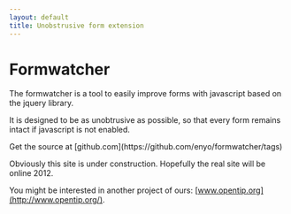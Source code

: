 ```yaml
---
layout: default
title: Unobstrusive form extension
---
```


# Formwatcher

The formwatcher is a tool to easily improve forms with javascript based on the jquery library.

It is designed to be as unobtrusive as possible, so that every form remains intact if javascript is not enabled.



<p id="get-the-source" markdown="1">
  Get the source at [github.com](https://github.com/enyo/formwatcher/tags)
</p>


Obviously this site is under construction. Hopefully the real site will be online 2012.

You might be interested in another project of ours: [www.opentip.org](http://www.opentip.org/).
